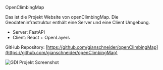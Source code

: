 OpenClimbingMap

Das ist die Projekt Website von openClimbingMap. Die Geodateninfrastruktur enthält eine Server und eine Client Umgebung.

- Server: FastAPI
- Client: React + OpenLayers

GitHub Repository: [https://github.com/gianschneider/openClimbingMap](https://github.com/gianschneider/openClimbingMap)

![GDI Projekt Screenshot](screenshot.png)
